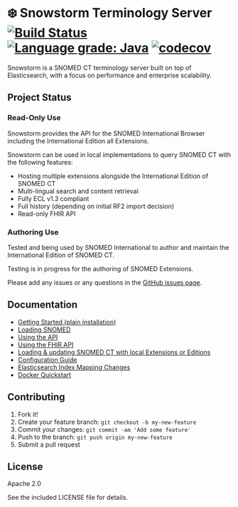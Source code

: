 # ❄️ Snowstorm Terminology Server [![Build Status](https://travis-ci.org/IHTSDO/snowstorm.svg?branch=master)](https://travis-ci.org/IHTSDO/snowstorm) [![Language grade: Java](https://img.shields.io/lgtm/grade/java/g/IHTSDO/snowstorm.svg?logo=lgtm&logoWidth=18)](https://lgtm.com/projects/g/IHTSDO/snowstorm/context:java) [![codecov](https://codecov.io/gh/IHTSDO/snowstorm/branch/master/graph/badge.svg)](https://codecov.io/gh/IHTSDO/snowstorm)

Snowstorm is a SNOMED CT terminology server built on top of Elasticsearch, with a focus on performance and enterprise scalability.

## Project Status

### Read-Only Use
Snowstorm provides the API for the SNOMED International Browser including the International Edition all Extensions. 

Snowstorm can be used in local implementations to query SNOMED CT with the following features:
- Hosting multiple extensions alongside the International Edition of SNOMED CT
- Multi-lingual search and content retrieval
- Fully ECL v1.3 compliant
- Full history (depending on initial RF2 import decision)
- Read-only FHIR API

### Authoring Use
Tested and being used by SNOMED International to author and maintain the International Edition of SNOMED CT.

Testing is in progress for the authoring of SNOMED Extensions.

Please add any issues or any questions in the [GitHub issues page](https://github.com/IHTSDO/snowstorm/issues).

## Documentation

- [Getting Started (plain installation)](docs/getting-started.md)
- [Loading SNOMED](docs/loading-snomed.md)
- [Using the API](docs/using-the-api.md)
- [Using the FHIR API](docs/using-the-fhir-api.md)
- [Loading & updating SNOMED CT with local Extensions or Editions](docs/updating-snomed-and-extensions.md)
- [Configuration Guide](docs/configuration-guide.md)
- [Elasticsearch Index Mapping Changes](docs/index-mapping-changes.md)
- [Docker Quickstart](docs/using-docker.md)

## Contributing

1. Fork it!
2. Create your feature branch: `git checkout -b my-new-feature`
3. Commit your changes: `git commit -am 'Add some feature'`
4. Push to the branch: `git push origin my-new-feature`
5. Submit a pull request

## License

Apache 2.0

See the included LICENSE file for details.
